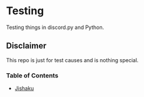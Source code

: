 # Testing
Testing things in discord.py and Python.

## Disclaimer
This repo is just for test causes and is nothing special.


### Table of Contents
* [Jishaku](https://github.com/Puncher1/Testing/blob/main/jishaku.py)
